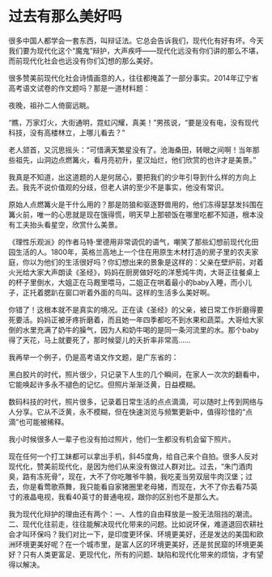 # 过去有那么美好吗

很多中国人都学会一套东西，叫辩证法。它总会告诉我们，现代化有好有坏。今天我们要为现代化这个“魔鬼”辩护，大声疾呼——现代化远没有你们讲的那么不堪，而前现代化社会也远没有你们幻想的那么美好。 

很多赞美前现代化社会诗情画意的人，往往都掩盖了一部分事实。2014年辽宁省高考语文试卷的作文题吗？那是一道材料题： 

夜晚，祖孙二人倚窗远眺。 

“瞧，万家灯火，大街通明，霓虹闪耀，真美！”男孩说，“要是没有电，没有现代科技，没有高楼林立，上哪儿看去？” 

老人颔首，又沉思摇头：“可惜满天繁星没有了。沧海桑田，转眼之间啊！当年那些祖先，山洞边点燃篝火，看月亮初升，星汉灿烂，他们欣赏的也许才是美景。” 

我真是不知道，出这道题的人是何居心，要把我们的少年引导到什么样的方向上去。我先不说价值观的分歧，但老人讲的至少不是事实，他没有常识。 

原始人点燃篝火是干什么用的？那是防狼和驱逐野兽用的，他们冻得瑟瑟发抖围在篝火前，唯一的心思就是现在饿得慌，明天早上那顿饭在哪里吃都不知道，根本没有工夫抬头看星空，欣赏什么美景。 

《理性乐观派》的作者马特·里德用非常调侃的语气，嘲笑了那些幻想前现代化田园生活的人。1800年，英格兰高地上一个住在用原生木材打造的房子里的农夫家庭，你以为他们的生活很好吗？你幻想出来的景象是这样的：父亲在壁炉前，对着火光给大家大声朗读《圣经》，妈妈在厨房做好吃的洋葱炖牛肉，大哥正往餐桌上的杯子里倒水，大姐正在马厩里喂马，二姐正在哄着最小的baby入睡，而小儿子，正托着腮趴在窗口听着外面的鸟叫。这样的生活多么美好啊。 

你错了！这根本就不是真实的境况。正在读《圣经》的父亲，被日常工作折磨得要死要活。妈妈正被牙疼折磨着，而且她一年四季都吃不到水果和蔬菜。大哥给大家倒的水里充满了奶牛的臊气，因为人和奶牛喝的是同一条河流里的水。那个baby得了天花，马上就要死了，那时候婴儿的夭折率非常高…… 

我再举一个例子，仍是高考语文作文题，是广东省的： 

黑白胶片的时代，照片很少，只记录下人生的几个瞬间，在家人一次次的翻看中，它能唤起许多永不褪色的记忆。但照片渐渐泛黄，日益模糊。 

数码科技的时代，照片很多，记录着日常生活的点点滴滴，可以随时上传到网络与人分享。它从不泛黄，永不模糊，但在快速浏览与频繁更新中，值得珍惜的“点滴”也可能被稀释。 

我小时候很多人一辈子也没有拍过照片，他们一生都没有机会留下照片。 

现在任何一个打工妹都可以拿出手机，斜45度角，给自己来个自拍。很多人反对现代化，赞美前现代化，是因为他们从来没有做过人群对比。过去，“朱门酒肉臭，路有冻死骨”，现在，大不了你吃雕爷牛腩，我吃麦当劳双层牛肉汉堡；过去，你是看莺歌燕舞，我只能看自家猪圈里老母猪，而现在，大不了你去看75英寸的液晶电视，我看40英寸的普通电视，跟你的区别也不是那么大。 

我为现代化辩护的理由还有两个：一、人性的自由释放是一股无法阻挡的潮流。二、现代化往前走，往往能解决现代化带来的问题。比如说环保，难道退回农耕社会才叫环保吗？我们对比一下，是印度更环保、环境更美好，还是发达的美国和欧洲环境更美好呢？在一个城市里，是富人区的环境更美好，还是贫民窟的环境更美好？只有人类更富足、更现代化，所有的问题、缺陷和现代化带来的烦恼，才有望得以解决。